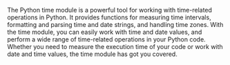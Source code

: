 The Python time module is a powerful tool for working with time-related operations in Python. It provides functions for measuring time intervals, formatting and parsing time and date strings, and handling time zones. With the time module, you can easily work with time and date values, and perform a wide range of time-related operations in your Python code. Whether you need to measure the execution time of your code or work with date and time values, the time module has got you covered.
